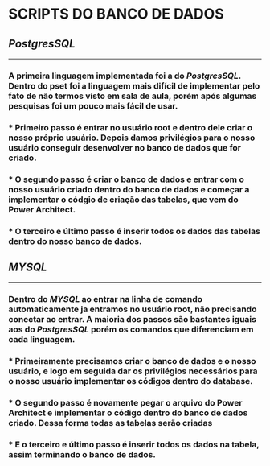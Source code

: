 # SCRIPTS DO BANCO DE DADOS

## *PostgresSQL*
-------------------------------------------------------------------------------------------------------------------------
### A primeira linguagem implementada foi a do *PostgresSQL*. Dentro do pset foi a linguagem mais difícil de implementar pelo fato de não termos visto em sala de aula, porém após algumas pesquisas foi um pouco mais fácil de usar.

### * Primeiro passo é entrar no usuário root e dentro dele criar o nosso próprio usuário. Depois damos privilégios para o nosso usuário conseguir desenvolver no banco de dados que for criado.

### * O segundo passo é criar o banco de dados e entrar com o nosso usuário criado dentro do banco de dados e começar a implementar o códgio de criação das tabelas, que vem do **Power Architect**.

### * O terceiro e último passo é inserir todos os dados das tabelas dentro do nosso banco de dados.

## *MYSQL*
-------------------------------------------------------------------------------------------------------------------------
### Dentro do *MYSQL* ao entrar na linha de comando automaticamente ja entramos no usuário root, não precisando conectar ao entrar. A maioria dos passos são bastantes iguais aos do *PostgresSQL* porém os comandos que diferenciam em cada linguagem.

### * Primeiramente precisamos criar o banco de dados e o nosso usuário, e logo em seguida dar os privilégios necessários para o nosso usuário implementar os códigos dentro do database.

### * O segundo passo é novamente pegar o arquivo do **Power Architect** e implementar o código dentro do banco de dados criado. Dessa forma todas as tabelas serão criadas

### * E o terceiro e último passo é inserir todos os dados na tabela, assim terminando o banco de dados.
